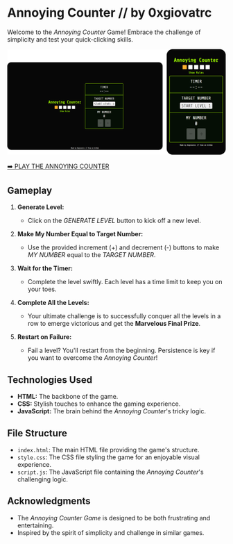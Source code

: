 # Annoying Counter // by 0xgiovatrc

Welcome to the *Annoying Counter* Game! Embrace the challenge of simplicity and test your quick-clicking skills.

<a href="https://0xgiovatrc.github.io/annoyingCounter/"><img src="assets/img/demo-annoyingCounter.png"></a>

<a href="https://0xgiovatrc.github.io/annoyingCounter/">➡️ PLAY THE ANNOYING COUNTER</a>

## Gameplay

1. **Generate Level:**
   - Click on the *GENERATE LEVEL* button to kick off a new level.

2. **Make My Number Equal to Target Number:**
   - Use the provided increment (+) and decrement (-) buttons to make *MY NUMBER* equal to the *TARGET NUMBER*.

3. **Wait for the Timer:**
   - Complete the level swiftly. Each level has a time limit to keep you on your toes.

4. **Complete All the Levels:**
   - Your ultimate challenge is to successfully conquer all the levels in a row to emerge victorious and get the **Marvelous Final Prize**.

5. **Restart on Failure:**
   - Fail a level? You'll restart from the beginning. Persistence is key if you want to overcome the *Annoying Counter*!

## Technologies Used

- **HTML:** The backbone of the game.
- **CSS:** Stylish touches to enhance the gaming experience.
- **JavaScript:** The brain behind the *Annoying Counter*'s tricky logic.

## File Structure

- `index.html`: The main HTML file providing the game's structure.
- `style.css`: The CSS file styling the game for an enjoyable visual experience.
- `script.js`: The JavaScript file containing the *Annoying Counter*'s challenging logic.

## Acknowledgments

- The *Annoying Counter Game* is designed to be both frustrating and entertaining.
- Inspired by the spirit of simplicity and challenge in similar games.